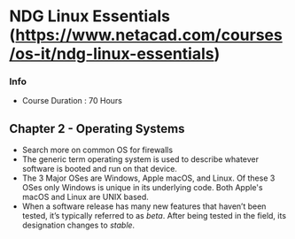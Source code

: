 # NDG Linux Essentials (https://www.netacad.com/courses/os-it/ndg-linux-essentials)
### Info
* Course Duration : 70 Hours

## Chapter 2 - Operating Systems
* Search more on common OS for firewalls
* The generic term operating system is used to describe whatever software is booted and run on that device.
* The 3 Major OSes are Windows, Apple macOS, and Linux. Of these 3 OSes only Windows is unique in its underlying code. Both Apple's macOS and Linux are UNIX based.
* When a software release has many new features that haven’t been tested, it’s typically referred to as *beta*. After being tested in the field, its designation changes to *stable*.